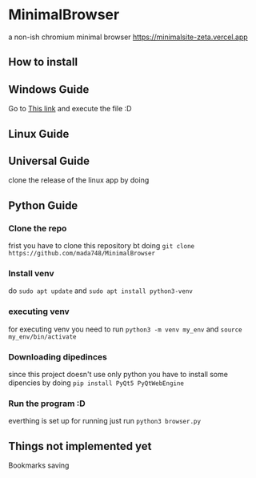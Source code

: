 
# MinimalBrowser
a non-ish chromium minimal browser
https://minimalsite-zeta.vercel.app
## How to install
## Windows Guide
Go to <a href="https://github.com/mada748/MinimalBrowser/releases/download/Iwasforcedtodothistag/browser.exe">This link</a> 
and execute the file :D
## Linux Guide
## Universal Guide
clone the release of the linux app by doing 
## Python Guide
### Clone the repo
frist you have to clone this repository bt doing
```git clone https://github.com/mada748/MinimalBrowser```
### Install venv
do ```sudo apt update``` and ```sudo apt install python3-venv```
### executing venv
for executing venv you need to run ```python3 -m venv my_env``` and ```source my_env/bin/activate```
### Downloading dipedinces
since this project doesn't use only python you have to install some dipencies by doing ```pip install PyQt5 PyQtWebEngine```
### Run the program :D
everthing is set up for running just run ```python3 browser.py```

## Things not implemented yet
Bookmarks saving


